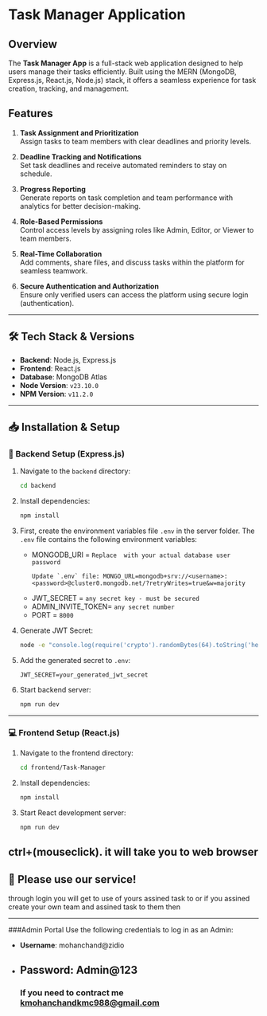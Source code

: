 #  Task Manager Application

## Overview

The **Task Manager App** is a full-stack web application designed to help users manage their tasks efficiently. Built using the MERN (MongoDB, Express.js, React.js, Node.js) stack, it offers a seamless experience for task creation, tracking, and management.

## Features

1. **Task Assignment and Prioritization**  
   Assign tasks to team members with clear deadlines and priority levels.

2. **Deadline Tracking and Notifications**  
   Set task deadlines and receive automated reminders to stay on schedule.

3. **Progress Reporting**  
   Generate reports on task completion and team performance with analytics for better decision-making.

4. **Role-Based Permissions**  
   Control access levels by assigning roles like Admin, Editor, or Viewer to team members.

5. **Real-Time Collaboration**  
   Add comments, share files, and discuss tasks within the platform for seamless teamwork.

6. **Secure Authentication and Authorization**  
   Ensure only verified users can access the platform using secure login (authentication).

---

## 🛠️ Tech Stack & Versions

- **Backend**: Node.js, Express.js  
- **Frontend**: React.js  
- **Database**: MongoDB Atlas  
- **Node Version**: `v23.10.0`  
- **NPM Version**: `v11.2.0`

---

## 📥  Installation & Setup

### 🔧 Backend Setup (Express.js)

1. Navigate to the `backend` directory:

    ```bash
    cd backend
    ```

2. Install dependencies:

    ```bash
    npm install
    ```

3. First, create the environment variables file `.env` in the server folder. The `.env` file contains the following environment variables:

   - MONGODB_URI = `Replace `<password>` with your actual database user password`
        ```
        Update `.env` file: MONGO_URL=mongodb+srv://<username>:<password>@cluster0.mongodb.net/?retryWrites=true&w=majority
        ```
   - JWT_SECRET = `any secret key - must be secured`
   - ADMIN_INVITE_TOKEN= `any secret number`
   - PORT = `8000`

4. Generate JWT Secret:

    ```bash
    node -e "console.log(require('crypto').randomBytes(64).toString('hex'))"
    ```

5. Add the generated secret to `.env`:

    ```
    JWT_SECRET=your_generated_jwt_secret
    ```

6. Start backend server:

    ```bash
    npm run dev
    ```

---

### 💻 Frontend Setup (React.js)

1. Navigate to the frontend directory:

    ```bash
    cd frontend/Task-Manager
    ```

2. Install dependencies:

    ```bash
    npm install
    ```

3. Start React development server:

    ```bash
    npm run dev
    ```

ctrl+(mouseclick).
it will take you to web browser
---

## 🎉 Please use our service!

through login you will get to use of yours assined task to or
if you assined create your own team and assined task to them then

---
###Admin Portal
Use the following credentials to log in as an Admin:

- **Username**: mohanchand@zidio
- **Password**: Admin@123
  ---
  ### If you need to contract me kmohanchandkmc988@gmail.com
